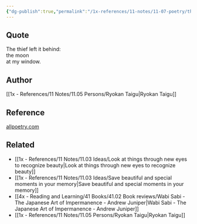 ```yaml
---
{"dg-publish":true,"permalink":"/1x-references/11-notes/11-07-poetry/the-thief-left-it-behind-ryokan-taigu/","title":"The thief left it behind - Ryokan Taigu","created":"2022-11-29T23:19:53.000+03:00","updated":"2024-02-14T20:18:17.948+03:00"}
---
```



## Quote
The thief left it behind:  
the moon  
at my window.

## Author
[[1x - References/11 Notes/11.05 Persons/Ryokan Taigu\|Ryokan Taigu]]

## Reference
[allpoetry.com](https://allpoetry.com/The-Thief-Left-It-Behind)

## Related
- [[1x - References/11 Notes/11.03 Ideas/Look at things through new eyes to recognize beauty\|Look at things through new eyes to recognize beauty]]
- [[1x - References/11 Notes/11.03 Ideas/Save beautiful and special moments in your memory\|Save beautiful and special moments in your memory]]
- [[4x - Reading and Learning/41 Books/41.02 Book reviews/Wabi Sabi - The Japanese Art of Impermanence - Andrew Juniper\|Wabi Sabi - The Japanese Art of Impermanence - Andrew Juniper]]
- [[1x - References/11 Notes/11.05 Persons/Ryokan Taigu\|Ryokan Taigu]]